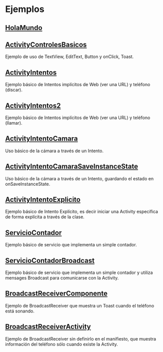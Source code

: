 Ejemplos
========

[HolaMundo](HolaMundo)
-----------

[ActivityControlesBasicos](ActivityControlesBasicos)
--------------------------
Ejemplo de uso de TextView, EditText, Button y onClick, Toast.

[ActivityIntentos](ActivityIntentos)
------------------
Ejemplo básico de Intentos implícitos de Web (ver una URL) y  teléfono (discar).

[ActivityIntentos2](ActivityIntentos2)
------------------
Ejemplo básico de Intentos implícitos de Web (ver una URL) y  teléfono (llamar).

[ActivityIntentoCamara](ActivityIntentoCamara)
-----------------------
Uso básico de la cámara a través de un Intento.

[ActivityIntentoCamaraSaveInstanceState](ActivityIntentoCamaraSaveInstanceState)
-----------------------
Uso básico de la cámara a través de un Intento, guardando el estado en onSaveInstanceState.

[ActivityIntentoExplicito](ActivityIntentoExplicito)
--------------------------
Ejemplo básico de Intento Explícito, es decir iniciar una Activity específica de forma explícita a través de la clase.

[ServicioContador](ServicioContador)
--------------------------
Ejemplo básico de servicio que implementa un simple contador.

[ServicioContadorBroadcast](ServicioContadorBroadcast)
--------------------------
Ejemplo básico de servicio que implementa un simple contador y utiliza mensages Broadcast para comunicarse con la Activity.

[BroadcastReceiverComponente](BroadcastReceiverComponente)
--------------------------
Ejemplo de BroadcastReceiver que muestra un Toast cuando el teléfono está sonando.

[BroadcastReceiverActivity](BroadcastReceiverActivity)
--------------------------
Ejemplo de BroadcastReceiver sin definirlo en el manifiesto, que muestra información del teléfono sólo cuando existe la Activity.
